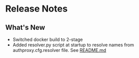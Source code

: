# Release Notes

## What's New

- Switched docker build to 2-stage
- Added resolver.py script at startup to resolve names from authproxy.cfg.resolver file. See <a href="https://github.com/LearningToPi/duo-proxy/blob/main/README.md">README.md</a>


